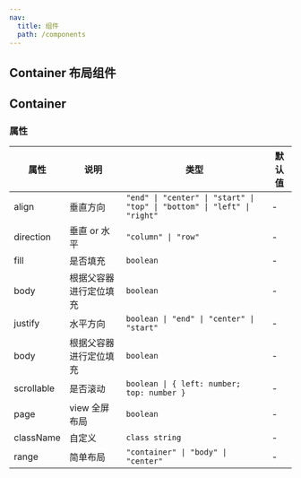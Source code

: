 ```yaml
---
nav:
  title: 组件
  path: /components
---
```


## Container 布局组件

<code src="./demos/demo1.tsx"></code>

## Container

### 属性

| 属性       | 说明                   | 类型                                                                     | 默认值 |
| ---------- | ---------------------- | ------------------------------------------------------------------------ | ------ |
| align      | 垂直方向               | `"end" \| "center" \| "start" \| "top" \| "bottom" \| "left" \| "right"` | -      |
| direction  | 垂直 or 水平           | `"column" \| "row" `                                                     | -      |
| fill       | 是否填充               | `boolean `                                                               | -      |
| body       | 根据父容器进行定位填充 | `boolean `                                                               | -      |
| justify    | 水平方向               | `boolean \| "end" \| "center" \| "start" `                               | -      |
| body       | 根据父容器进行定位填充 | `boolean `                                                               | -      |
| scrollable | 是否滚动               | `boolean \| { left: number; top: number } `                              | -      |
| page       | view 全屏布局          | `boolean `                                                               | -      |
| className  | 自定义                 | `class string `                                                          | -      |
| range      | 简单布局               | `"container" \| "body" \| "center" `                                     | -      |

